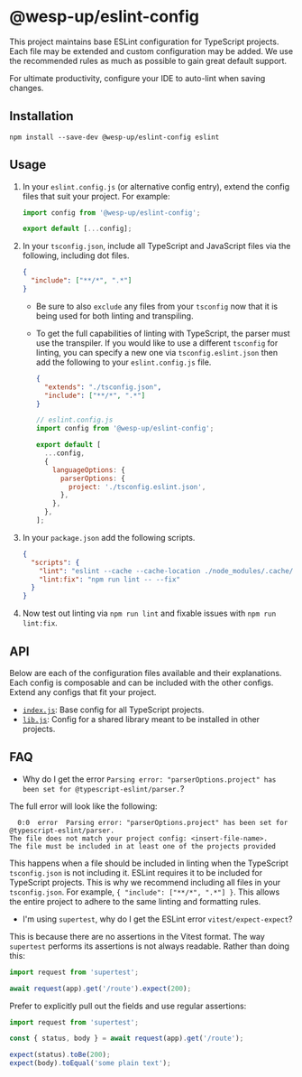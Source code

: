 # @wesp-up/eslint-config

This project maintains base ESLint configuration for TypeScript projects. Each file may be extended and custom configuration may be added. We use the recommended rules as much as possible to gain great default support.

For ultimate productivity, configure your IDE to auto-lint when saving changes.

## Installation

```shell
npm install --save-dev @wesp-up/eslint-config eslint
```

## Usage

1. In your `eslint.config.js` (or alternative config entry), extend the config files that suit your project. For example:

   ```javascript
   import config from '@wesp-up/eslint-config';

   export default [...config];
   ```

2. In your `tsconfig.json`, include all TypeScript and JavaScript files via the following, including dot files.

   ```json
   {
     "include": ["**/*", ".*"]
   }
   ```

   - Be sure to also `exclude` any files from your `tsconfig` now that it is being used for both linting and transpiling.
   - To get the full capabilities of linting with TypeScript, the parser must use the transpiler. If you would like to use a different `tsconfig` for linting, you can specify a new one via `tsconfig.eslint.json` then add the following to your `eslint.config.js` file.

     ```json
     {
       "extends": "./tsconfig.json",
       "include": ["**/*", ".*"]
     }
     ```

     ```javascript
     // eslint.config.js
     import config from '@wesp-up/eslint-config';

     export default [
       ...config,
       {
         languageOptions: {
           parserOptions: {
             project: './tsconfig.eslint.json',
           },
         },
       },
     ];
     ```

3. In your `package.json` add the following scripts.
   ```json
   {
     "scripts": {
       "lint": "eslint --cache --cache-location ./node_modules/.cache/eslint .",
       "lint:fix": "npm run lint -- --fix"
     }
   }
   ```
4. Now test out linting via `npm run lint` and fixable issues with `npm run lint:fix`.

## API

Below are each of the configuration files available and their explanations. Each config is composable and can be included with the other configs. Extend any configs that fit your project.

- [`index.js`](./index.js): Base config for all TypeScript projects.
- [`lib.js`](./lib.js): Config for a shared library meant to be installed in other projects.

## FAQ

- Why do I get the error `Parsing error: "parserOptions.project" has been set for @typescript-eslint/parser.`?

The full error will look like the following:

```
  0:0  error  Parsing error: "parserOptions.project" has been set for @typescript-eslint/parser.
The file does not match your project config: <insert-file-name>.
The file must be included in at least one of the projects provided
```

This happens when a file should be included in linting when the TypeScript `tsconfig.json` is not including it. ESLint requires it to be included for TypeScript projects. This is why we recommend including all files in your `tsconfig.json`. For example, `{ "include": ["**/*", ".*"] }`. This allows the entire project to adhere to the same linting and formatting rules.

- I'm using `supertest`, why do I get the ESLint error `vitest/expect-expect`?

This is because there are no assertions in the Vitest format. The way `supertest` performs its assertions is not always readable. Rather than doing this:

```typescript
import request from 'supertest';

await request(app).get('/route').expect(200);
```

Prefer to explicitly pull out the fields and use regular assertions:

```typescript
import request from 'supertest';

const { status, body } = await request(app).get('/route');

expect(status).toBe(200);
expect(body).toEqual('some plain text');
```
